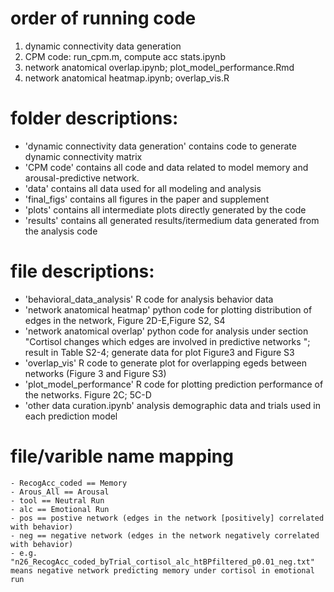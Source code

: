 
# order of running code
 1. dynamic connectivity data generation
 2. CPM code: run_cpm.m, compute acc stats.ipynb
 3. network anatomical overlap.ipynb; plot_model_performance.Rmd
 4. network anatomical heatmap.ipynb; overlap_vis.R
 
# folder descriptions:
  - 'dynamic connectivity data generation' contains code to generate dynamic connectivity matrix
  - 'CPM code' contains all code and data related to model memory and arousal-predictive network.
  - 'data' contains all data used for all modeling and analysis
  - 'final_figs' contains all figures in the paper and supplement
  - 'plots' contains all intermediate plots directly generated by the code
  - 'results' contains all generated results/itermedium data generated from the analysis code
  
# file descriptions:
  - 'behavioral_data_analysis' R code for analysis behavior data
  - 'network anatomical heatmap' python code for plotting distribution of edges in the network, Figure 2D-E,Figure S2, S4
  - 'network anatomical overlap' python code for analysis under section "Cortisol changes which edges are involved in predictive networks "; result in Table S2-4; generate data for plot Figure3 and Figure S3
  - 'overlap_vis' R code to generate plot for overlapping egeds between networks (Figure 3 and Figure S3)
  - 'plot_model_performance' R code for plotting prediction performance of the networks. Figure 2C; 5C-D
  - 'other data curation.ipynb' analysis demographic data and trials used in each prediction model

# file/varible name mapping
    - RecogAcc_coded == Memory
    - Arous_All == Arousal
    - tool == Neutral Run
    - alc == Emotional Run
    - pos == postive network (edges in the network [positively] correlated with behavior)
    - neg == negative network (edges in the network negatively correlated with behavior)
    - e.g. "n26_RecogAcc_coded_byTrial_cortisol_alc_htBPfiltered_p0.01_neg.txt" means negative network predicting memory under cortisol in emotional run
